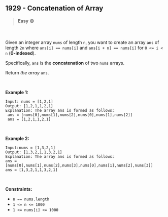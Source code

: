 ## <a  href="https://leetcode.com/problems/concatenation-of-array/description/" style="text-decoration: none;">1929 - Concatenation of Array</a>
 > **Easy** 🟢
 > 
<br>


Given an integer array  `nums`  of length  `n`, you want to create an array  `ans`  of length  `2n`  where  `ans[i] == nums[i]`  and  `ans[i + n] == nums[i]`  for  `0 <= i < n`  (**0-indexed**).

Specifically,  `ans`  is the  **concatenation**  of two  `nums`  arrays.

Return  _the array_ `ans`.

<br>

**Example 1:**

	Input: nums = [1,2,1]
	Output: [1,2,1,1,2,1]
	Explanation: The array ans is formed as follows:
	 ans = [nums[0],nums[1],nums[2],nums[0],nums[1],nums[2]]
	 ans = [1,2,1,1,2,1]
<br>

**Example 2:**

	Input:nums = [1,3,2,1]
	Output: [1,3,2,1,1,3,2,1]
	Explanation: The array ans is formed as follows:
	ans = [nums[0],nums[1],nums[2],nums[3],nums[0],nums[1],nums[2],nums[3]]
	ans = [1,3,2,1,1,3,2,1]
<br>

**Constraints:**

-   `n == nums.length`
-   `1 <= n <= 1000`
-   `1 <= nums[i] <= 1000`
